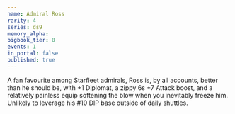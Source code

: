```yaml
---
name: Admiral Ross
rarity: 4
series: ds9
memory_alpha:
bigbook_tier: 8
events: 1
in_portal: false
published: true
---
```


A fan favourite among Starfleet admirals, Ross is, by all accounts, better than he should be, with +1 Diplomat, a zippy 6s +7 Attack boost, and a relatively painless equip softening the blow when you inevitably freeze him. Unlikely to leverage his #10 DIP base outside of daily shuttles.

